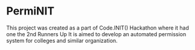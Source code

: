 # PermiNIT
This project was created as a part of Code.INIT() Hackathon where it had one the 2nd Runners Up
It is aimed to develop an automated permission system for colleges and similar organization.

